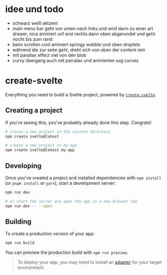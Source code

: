 # idee und todo
- schwarz weiß aktzent
- main menu bar geht von unten nach links und wird dann zu einer art drawer, nice animiert unf erst rechts dann oben abgerundet und geht nocht bis zum rand
- beim scrollen cool animiert springy wobble und oben droplets
- während die zur seite geht, dreht sich von oben der content rein
- mit parallax effect viel von den blob 
- curvy übergang auch mit parralax und animierten svg curves

# create-svelte

Everything you need to build a Svelte project, powered by [`create-svelte`](https://github.com/sveltejs/kit/tree/master/packages/create-svelte).

## Creating a project

If you're seeing this, you've probably already done this step. Congrats!

```bash
# create a new project in the current directory
npm create svelte@latest

# create a new project in my-app
npm create svelte@latest my-app
```

## Developing

Once you've created a project and installed dependencies with `npm install` (or `pnpm install` or `yarn`), start a development server:

```bash
npm run dev

# or start the server and open the app in a new browser tab
npm run dev -- --open
```

## Building

To create a production version of your app:

```bash
npm run build
```

You can preview the production build with `npm run preview`.

> To deploy your app, you may need to install an [adapter](https://kit.svelte.dev/docs/adapters) for your target environment.
